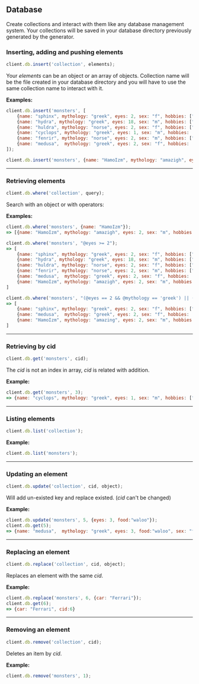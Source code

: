 ## Database

Create collections and interact with them like any database management system. Your collections will be saved in your database directory previously generated by the generator.

### Inserting, adding and pushing elements

```javascript
client.db.insert('collection', elements);
```

Your _elements_ can be an object or an array of objects. Collection name will be the file created in your database directory and you will have to use the same collection name to interact with it.

**Examples:**

```javascript
client.db.insert('monsters', [
    {name: "sphinx", mythology: "greek", eyes: 2, sex: "f", hobbies: ["riddles","sitting","being a wonder"]},
    {name: "hydra", mythology: "greek", eyes: 18, sex: "m", hobbies: ["coiling","terrorizing","growing"]},
    {name: "huldra", mythology: "norse", eyes: 2, sex: "f", hobbies: ["luring","terrorizing"]},
    {name: "cyclops", mythology: "greek", eyes: 1, sex: "m", hobbies: ["staring","terrorizing"]},
    {name: "fenrir", mythology: "norse", eyes: 2, sex: "m", hobbies: ["growing","god-killing"]},
    {name: "medusa",  mythology: "greek", eyes: 2, sex: "f", hobbies: ["coiling","staring"]}
]);
```

```javascript
client.db.insert('monsters', {name: "HamoIzm", mythology: "amazigh", eyes: 2, sex: "m", hobbies: ["riddles","hunting"]});
```

---

### Retrieving elements

```javascript
client.db.where('collection', query);
```

Search with an object or with operators:

**Examples:**

```javascript
client.db.where('monsters', {name: "HamoIzm"});
=> [{name: "HamoIzm", mythology: "amazigh", eyes: 2, sex: "m", hobbies: ["riddles","hunting"], cid:6}]
```


```javascript
client.db.where('monsters', "@eyes >= 2");
=> [
    {name: "sphinx", mythology: "greek", eyes: 2, sex: "f", hobbies: ["riddles","sitting","being a wonder"], cid:0},
    {name: "hydra", mythology: "greek", eyes: 18, sex: "m", hobbies: ["coiling","terrorizing","growing"], cid:1},
    {name: "huldra", mythology: "norse", eyes: 2, sex: "f", hobbies: ["luring","terrorizing"], cid:2},
    {name: "fenrir", mythology: "norse", eyes: 2, sex: "m", hobbies: ["growing","god-killing"], cid:4},
    {name: "medusa",  mythology: "greek", eyes: 2, sex: "f", hobbies: ["coiling","staring"], cid:5},
    {name: "HamoIzm", mythology: "amazigh", eyes: 2, sex: "m", hobbies: ["riddles","hunting"], cid:6}
]
```


```javascript
client.db.where('monsters', "(@eyes == 2 && @mythology == 'greek') || (@mythology == 'amazing')");
=> [
    {name: "sphinx", mythology: "greek", eyes: 2, sex: "f", hobbies: ["riddles","sitting","being a wonder"], cid:0},
    {name: "medusa",  mythology: "greek", eyes: 2, sex: "f", hobbies: ["coiling","staring"], cid:5},
    {name: "HamoIzm", mythology: "amazing", eyes: 2, sex: "m", hobbies: ["riddles","hunting"], cid:6}
]
```

---

### Retrieving by cid

```javascript
client.db.get('monsters', cid);
```

The _cid_ is not an index in array, _cid_ is related with addition.

**Example:**

```javascript
client.db.get('monsters', 3);
=> {name: "cyclops", mythology: "greek", eyes: 1, sex: "m", hobbies: ["staring","terrorizing"], cid:3}
```

---

### Listing elements

```javascript
client.db.list('collection');
```

**Example:**

```javascript
client.db.list('monsters');
```

---

### Updating an element

```javascript
client.db.update('collection', cid, object);
```

Will add un-existed key and replace existed. (_cid_ can't be changed)

**Example:**

```javascript
client.db.update('monsters', 5, {eyes: 3, food:"waloo"});
client.db.get(5); 
=> {name: "medusa",  mythology: "greek", eyes: 3, food:"waloo", sex: "f", hobbies: ["coiling","staring"], cid:5}
```

---

### Replacing an element

```javascript
client.db.replace('collection', cid, object);
```

Replaces an element with the same _cid_.

**Example:**

```javascript
client.db.replace('monsters', 6, {car: "Ferrari"});
client.db.get(6);
=> {car: "Ferrari", cid:6}
```

---

### Removing an element

```javascript
client.db.remove('collection', cid);
```

Deletes an item by _cid_.

**Example:**

```javascript
client.db.remove('monsters', 1);
```
